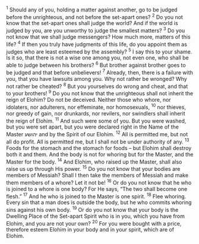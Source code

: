 <sup>1</sup> Should any of you, holding a matter against another, go to be judged before the unrighteous, and not before the set-apart ones?
<sup>2</sup> Do you not know that the set-apart ones shall judge the world? And if the world is judged by you, are you unworthy to judge the smallest matters?
<sup>3</sup> Do you not know that we shall judge messengers? How much more, matters of this life?
<sup>4</sup> If then you truly have judgments of this life, do you appoint them as judges who are least esteemed by the assembly?
<sup>5</sup> I say this to your shame. Is it so, that there is not a wise one among you, not even one, who shall be able to judge between his brothers?
<sup>6</sup> But brother against brother goes to be judged and that before unbelievers!
<sup>7</sup> Already, then, there is a failure with you, that you have lawsuits among you. Why not rather be wronged? Why not rather be cheated?
<sup>8</sup> But you yourselves do wrong and cheat, and that to your brothers!
<sup>9</sup> Do you not know that the unrighteous shall not inherit the reign of Elohim? Do not be deceived. Neither those who whore, nor idolaters, nor adulterers, nor effeminate, nor homosexuals,
<sup>10</sup> nor thieves, nor greedy of gain, nor drunkards, nor revilers, nor swindlers shall inherit the reign of Elohim.
<sup>11</sup> And such were some of you. But you were washed, but you were set apart, but you were declared right in the Name of the Master יהושע and by the Spirit of our Elohim.
<sup>12</sup> All is permitted me, but not all do profit. All is permitted me, but I shall not be under authority of any.
<sup>13</sup> Foods for the stomach and the stomach for foods – but Elohim shall destroy both it and them. And the body is not for whoring but for the Master, and the Master for the body.
<sup>14</sup> And Elohim, who raised up the Master, shall also raise us up through His power.
<sup>15</sup> Do you not know that your bodies are members of Messiah? Shall I then take the members of Messiah and make them members of a whore? Let it not be!
<sup>16</sup> Or do you not know that he who is joined to a whore is one body? For He says, “The two shall become one flesh.”
<sup>17</sup> And he who is joined to the Master is one spirit.
<sup>18</sup> Flee whoring. Every sin that a man does is outside the body, but he who commits whoring sins against his own body.
<sup>19</sup> Or do you not know that your body is the Dwelling Place of the Set-apart Spirit who is in you, which you have from Elohim, and you are not your own?
<sup>20</sup> For you were bought with a price, therefore esteem Elohim in your body and in your spirit, which are of Elohim.
